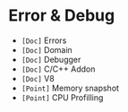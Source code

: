 # Error & Debug

* `[Doc]` Errors
* `[Doc]` Domain
* `[Doc]` Debugger
* `[Doc]` C/C++ Addon
* `[Doc]` V8
* `[Point]` Memory snapshot
* `[Point]` CPU Profilling

